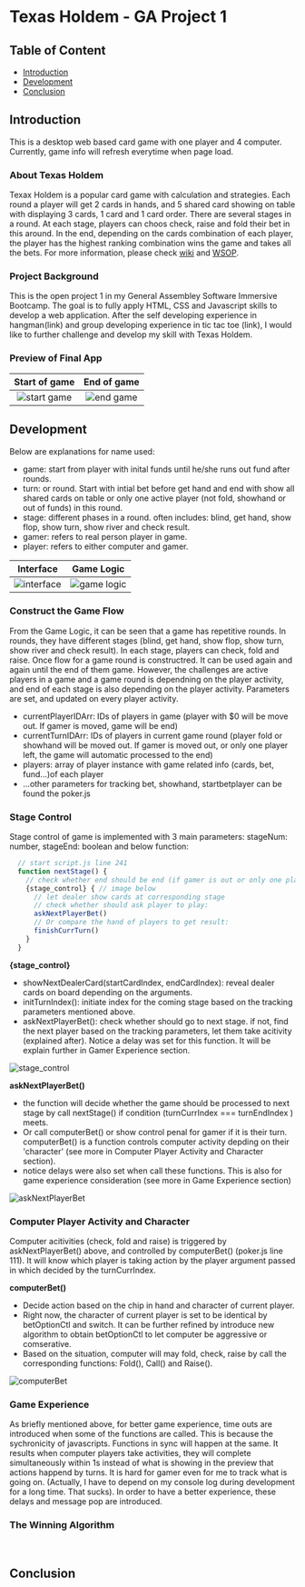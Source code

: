 # Texas Holdem - GA Project 1

## Table of Content
* [Introduction](#Introduction)
* [Development](#Development)
* [Conclusion](#Conclusion)

## Introduction
This is a desktop web based card game with one player and 4 computer. Currently, game info will refresh everytime when page load.

### About Texas Holdem
Texax Holdem is a popular card game with calculation and strategies. Each round a player will get 2 cards in hands, and 5 shared card showing on table with displaying 3 cards, 1 card and 1 card order. There are several stages in a round. At each stage, players can choos check, raise and fold their bet in this around. In the end, depending on the cards combination of each player, the player has the highest ranking combination wins the game and takes all the bets. For more information, please check [wiki](https://en.wikipedia.org/wiki/Texas_hold_%27em) and [WSOP](http://www.wsop.com/poker-games/texas-holdem/).

### Project Background
This is the open project 1 in my General Assembley Software Immersive Bootcamp. The goal is to fully apply HTML, CSS and Javascript skills to develop a web application. After the self developing experience in hangman(link) and group developing experience in tic tac toe (link), I would like to further challenge and develop my skill with Texas Holdem.

### Preview of Final App
| Start of game | End of game |
|:-------------:|:-----------:|
| ![start game][start] | ![end game][end]

[start]: ./readme_files/startgame15fps.gif
[end]: ./readme_files/endgame15fps.gif

## Development
Below are explanations for name used:
* game: start from player with inital funds until he/she runs out fund after rounds.
* turn: or round. Start with intial bet before get hand and end with show all shared cards on table or only one active player (not fold, showhand or out of funds) in this round.
* stage: different phases in a round. often includes: blind, get hand, show flop, show turn, show river and check result. 
* gamer: refers to real person player in game.
* player: refers to either computer and gamer.

| Interface | Game Logic |
| ----------------------- | ------------------------- |
| ![interface][interface] | ![game logic][game_logic] |

[interface]: ./readme_files/handdraft-UI.png
[game_logic]: ./readme_files/handdraft-codeflow.png

### Construct the Game Flow
From the Game Logic, it can be seen that a game has repetitive rounds. In rounds, they have different stages (blind, get hand, show flop, show turn, show river and check result). In each stage, players can check, fold and raise. Once flow for a game round  is constructred. It can be used again and again until the end of them game.
However, the challenges are active players in a game and a game round is dependning on the player activity, and end of each stage is also depending on the player activity. Parameters are set, and updated on every player activity.
* currentPlayerIDArr: IDs of players in game (player with $0 will be move out. If gamer is moved, game will be end)
* currentTurnIDArr: IDs of players in current game round (player fold or showhand will be moved out. If gamer is moved out, or only one player left, the game will automatic processed to the end)
* players: array of player instance with game related info (cards, bet, fund...)of each player
* ...other parameters for tracking bet, showhand, startbetplayer can be found the poker.js

### Stage Control
Stage control of game is implemented with 3 main parameters: stageNum: number, stageEnd: boolean and below function:
```javascript
  // start script.js line 241
  function nextStage() {
    // check whether end should be end (if gamer is out or only one player)
    {stage_control} { // image below
      // let dealer show cards at corresponding stage
      // check whether should ask player to play: 
      askNextPlayerBet()
      // Or compare the hand of players to get result:
      finishCurrTurn()
    } 
  }
```
**{stage_control}**
* showNextDealerCard(startCardIndex, endCardIndex): reveal dealer cards on board depending on the arguments.
* initTurnIndex(): initiate index for the coming stage based on the tracking parameters mentioned above.
* askNextPlayerBet(): check whether should go to next stage. if not, find the next player based on the tracking parameters, let them take acitivity (explained after). Notice a delay was set for this function. It will be explain further in Gamer Experience section.

![stage_control](./readme_files/nextStage()_stage_control.png)

**askNextPlayerBet()**
* the function will decide whether the game should be processed to next stage by call nextStage() if condition (turnCurrIndex === turnEndIndex ) meets.
* Or call computerBet() or show control penal for gamer if it is their turn. computerBet() is a function controls computer activity depding on their 'character' (see more in Computer Player Activity and Character section).
* notice delays were also set when call these functions. This is also for game experience consideration (see more in Game Experience section)

![askNextPlayerBet](./readme_files/askNextPlayerBet().png)



### Computer Player Activity and Character
Computer acitivities (check, fold and raise) is triggered by askNextPlayerBet() above, and controlled by computerBet() (poker.js line 111). It will know which player is taking action by the player argument passed in which decided by the turnCurrIndex.

**computerBet()**
* Decide action based on the chip in hand and character of current player.
* Right now, the character of current player is set to be identical by betOptionCtl and switch. It can be further refined by introduce new algorithm to obtain betOptionCtl to let computer be aggressive or comserative.
* Based on the situation, computer will may fold, check, raise by call the corresponding functions: Fold(), Call() and Raise().

![computerBet](./readme_files/computerBet().png)

### Game Experience
As briefly mentioned above, for better game experience, time outs are introduced when some of the functions are called. This is because the sychronicity of javascripts. Functions in sync will happen at the same. It results when computer players take activities, they will complete simultaneously within 1s instead of what is showing in the preview that actions happend by turns. It is hard for gamer even for me to track what is going on. (Actually, I have to depend on my console log during development for a long time. That sucks). 
In order to have a better experience, these delays and message pop are introduced.

### The Winning Algorithm

<br>


## Conclusion


<br>
